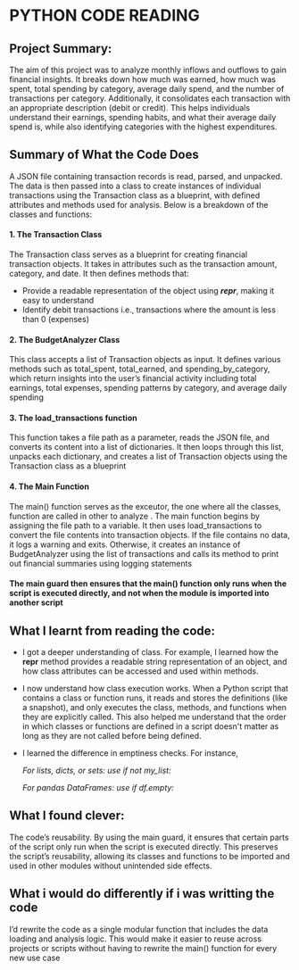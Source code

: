 # PYTHON CODE READING

## Project Summary:
The aim of this project was to analyze monthly inflows and outflows to gain financial insights. It breaks down how much was earned, how much was spent, total spending by category, average daily spend, and the number of transactions per category. Additionally, it consolidates each transaction with an appropriate description (debit or credit). This helps individuals understand their earnings, spending habits, and what their average daily spend is, while also identifying categories with the highest expenditures.

## Summary of What the Code Does
A JSON file containing transaction records is read, parsed, and unpacked. The data is then passed into a class to create instances of individual transactions using the Transaction class as a blueprint, with defined attributes and methods used for analysis. Below is a breakdown of the classes and functions:

#### **1. The Transaction Class**
The Transaction class serves as a blueprint for creating financial transaction objects. It takes in attributes such as the transaction amount, category, and date. It then defines methods that:
-	Provide a readable representation of the object using _____repr_____, making it easy to understand
- Identify debit transactions i.e., transactions where the amount is less than 0 (expenses)

#### **2. The BudgetAnalyzer Class**
This class accepts a list of Transaction objects as input. It defines various methods such as total_spent, total_earned, and spending_by_category, which return insights into the user’s financial activity including total earnings, total expenses, spending patterns by category, and average daily spending

#### **3. The load_transactions function**
This function takes a file path as a parameter, reads the JSON file, and converts its content into a list of dictionaries. It then loops through this list, unpacks each dictionary, and creates a list of Transaction objects using the Transaction class as a blueprint

#### **4. The Main Function**
The main() function serves as the exceutor, the one where all the classes, function are called in other to analyze . The main function begins by assigning the file path to a variable. It then uses load_transactions to convert the file contents into transaction objects. If the file contains no data, it logs a warning and exits. Otherwise, it creates an instance of BudgetAnalyzer using the list of transactions and calls its method to print out financial summaries using logging statements

#### The main guard then ensures that the main() function only runs when the script is executed directly, and not when the module is imported into another script

## What I learnt from reading the code: 
-	I got a deeper understanding of class. For example, I learned how the __repr__ method provides a readable string representation of an object, and how class attributes can be accessed and used within methods.
-	I now understand how class execution works. When a Python script that contains a class or function runs, it reads and stores the definitions (like a snapshot), and only executes the class, methods, and functions when they are explicitly called. This also helped me understand that the order in which classes or functions are defined in a script doesn't matter as long as they are not called before being defined.
-	I learned the difference in emptiness checks. For instance,
  
      *For lists, dicts, or sets: use if not my_list:*
  
      *For pandas DataFrames: use if df.empty:*


## What I found clever:
The code’s reusability. By using the main guard, it ensures that certain parts of the script only run when the script is executed directly. This preserves the script’s reusability, allowing its classes and functions to be imported and used in other modules without unintended side effects.

## What i would do differently if i was writting the code
I’d rewrite the code as a single modular function that includes the data loading and analysis logic. This would make it easier to reuse across projects or scripts without having to rewrite the main() function for every new use case




